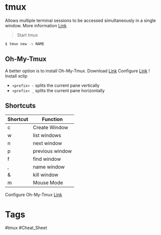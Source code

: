 # tmux
Allows multiple terminal sessions to be accessed simultaneously in a single window.
More information [Link](https://www.shortcutfoo.com/app/dojos/tmux/cheatsheet)

> Start tmux
```bash
$ tmux new -s NAME
```


## Oh-My-Tmux
A better option is to install Oh-My-Tmux.
Download [Link](https://github.com/gpakosz/.tmux)
Configure [Link](https://youtu.be/cPWEX2446B4)
! Install xclip 

-   `<prefix> -` splits the current pane vertically
-   `<prefix> _` splits the current pane horizontally


## Shortcuts
|Shortcut | Function |
| --- | --- |
| c | Create Window |
| w | list windows|
|n  |next window|
|p | previous window|
|f | find window|
|,  |name window|
|& | kill window|
| m | Mouse Mode |


Configure Oh-My-Tmux [Link](https://youtu.be/cPWEX2446B4)





# Tags
#tmux #Cheat_Sheet 
